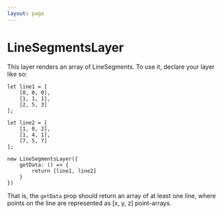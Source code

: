 ```yaml
---
layout: page
---
```


# LineSegmentsLayer

This layer renders an array of LineSegments. To use it, declare your layer
like so:

    let line1 = [
        [0, 0, 0],
        [1, 1, 1],
        [2, 5, 3]
    ];

    let line2 = [
        [1, 0, 2],
        [1, 4, 1],
        [7, 5, 7]
    ];

    new LineSegmentsLayer({
        getData: () => {
            return [line1, line2]
        }
    })

That is, the `getData` prop should return an array of at least one line,
where points on the line are represented as [x, y, z] point-arrays.
